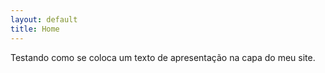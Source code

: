 ```yaml
---
layout: default
title: Home
---
```


Testando como se coloca um texto de apresentação na capa do meu site.
